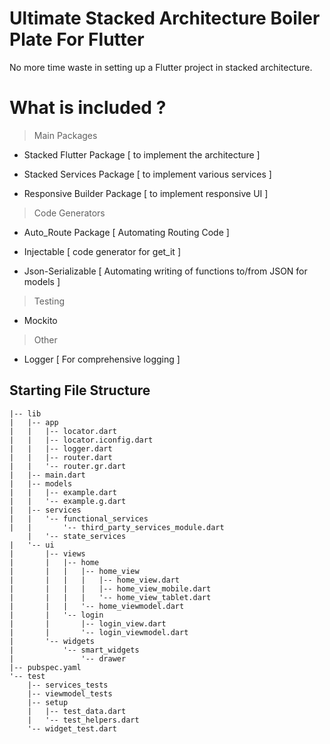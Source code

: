 # Ultimate Stacked Architecture Boiler Plate For Flutter

No more time waste in setting up a Flutter project in stacked architecture. 

# What is included ?

> Main Packages

- Stacked Flutter Package [ to implement the architecture ]

- Stacked Services Package [ to implement various services ]

- Responsive Builder Package [ to implement responsive UI ]

> Code Generators

- Auto_Route Package [ Automating Routing Code ]

- Injectable [ code generator for get_it ]

- Json-Serializable [ Automating writing of functions to/from JSON for models ]

> Testing

- Mockito 

> Other

- Logger [ For comprehensive logging ]

## Starting File Structure

```
|-- lib
|   |-- app
|   |   |-- locator.dart
|   |   |-- locator.iconfig.dart
|   |   |-- logger.dart
|   |   |-- router.dart
|   |   '-- router.gr.dart
|   |-- main.dart
|   |-- models
|   |   |-- example.dart
|   |   '-- example.g.dart
|   |-- services
|   |   '-- functional_services
|   |       '-- third_party_services_module.dart
    |   '-- state_services
|   '-- ui
|       |-- views
|       |   |-- home
|       |   |   |-- home_view
|       |   |   |   |-- home_view.dart
|       |   |   |   |-- home_view_mobile.dart
|       |   |   |   '-- home_view_tablet.dart
|       |   |   '-- home_viewmodel.dart
|       |   '-- login
|       |       |-- login_view.dart
|       |       '-- login_viewmodel.dart
|       '-- widgets
|           '-- smart_widgets
|               '-- drawer
|-- pubspec.yaml
'-- test
    |-- services_tests
    |-- viewmodel_tests
    |-- setup
    |   |-- test_data.dart
    |   '-- test_helpers.dart
    '-- widget_test.dart

```
